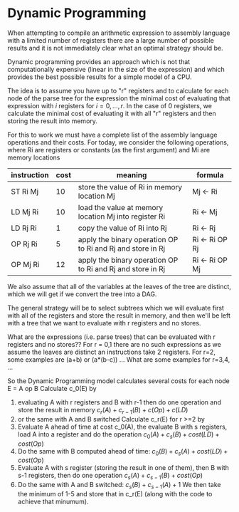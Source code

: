 # Dynamic Programming
When attempting to compile an arithmetic expression to assembly language with a limited number of registers
there are a large number of possible results and it is not immediately clear what an optimal strategy should be.

Dynamic programming provides an approach which is not that computationally expensive (linear in the size of the expression)
and which provides the best possible results for a simple model of a CPU.

The idea is to assume you have up to "r" registers and to calculate for each node of the parse tree for the expression
the minimal cost of evaluating that expression with $i$ registers for $i=0,\ldots,r$.  In the case of 0 registers, we
calculate the minimal cost of evaluating it with all "r" registers and then storing the result into memory.

For this to work we must have a complete list of the assembly language operations and their costs. For today, we consider
the following operations, where Ri are registers or constants (as the first argument) and Mi are memory locations

| instruction | cost | meaning | formula | 
|   ---    | --- |         ---                                                |  ---           |
| ST Ri Mj | 10  | store the value of Ri in memory location Mj                | Mj <- Ri       |
| LD Mj Ri | 10  | load the value at memory location Mj into register Ri      | Ri <- Mj       |
| LD Rj Ri |  1  | copy the value of Ri into Rj                               | Ri <- Rj       |
| OP Rj Ri |  5  | apply the binary operation OP to Ri and Rj and store in Rj | Ri <- Ri OP Rj |
| OP Mj Ri | 12  | apply the binary operation OP to Ri and Rj and store in Rj | Ri <- Ri OP Mj |

We also assume that all of the variables at the leaves of the tree are distinct, which we will get if we convert the
tree into a DAG.

The general strategy will be to select subtrees which we will evaluate first with all of the registers
and store the result in memory, and then we'll be left with a tree that we want to evaluate with r registers
and no stores. 

What are the expressions (i.e. parse trees) that can be evaluated with r registers and no stores??
For r = 0,1 there are no such expressions as we assume the leaves are distinct an instructions take 2 registers.
For r=2, some examples are (a+b) or (a*(b-c)) ...
What are some examples for r=3,4, ...

So the Dynamic Programming model calculates several costs for each node E = A op B
Calculate c_0(E) by 
1. evaluating A with r registers and B with r-1 then do one operation and store the result in memory
   $c_r(A) + c_{r-1}(B) + c(Op) + c(LD)$
2. or the same with A and B switched
Calculate c_r(E) for r >=2 by
1. Evaluate A ahead of time at cost c_0(A), the evaluate B with s registers, load A into a register and do the operation
   $c_0(A) + c_s(B) + cost(LD) + cost(Op)$
2. Do the same with B computed ahead of time:
   $c_0(B) + c_s(A) + cost(LD) + cost(Op)$
4. Evaluate A with s register (storing the result in one of them), then B with s-1 registers, then do one operation
   $c_s(A) + c_{s-1}(B) + cost(Op)$
5. Do the same with A and B switched:
   $c_s(B) + c_{s-1}(A) + 1$
We then take the minimum of 1-5 and store that in c_r(E) (along with the code to achieve that minumum).






